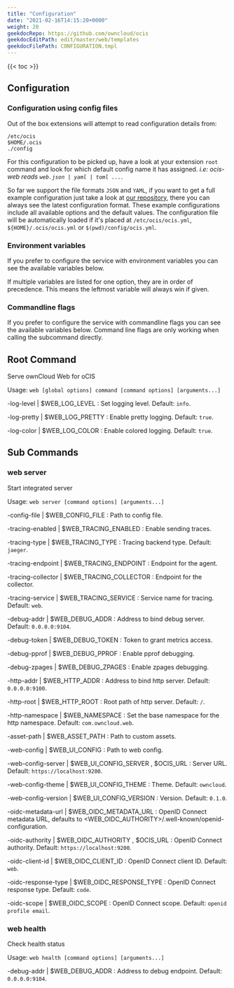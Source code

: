 ```yaml
---
title: "Configuration"
date: "2021-02-16T14:15:20+0000"
weight: 20
geekdocRepo: https://github.com/owncloud/ocis
geekdocEditPath: edit/master/web/templates
geekdocFilePath: CONFIGURATION.tmpl
---
```


{{< toc >}}

## Configuration

### Configuration using config files

Out of the box extensions will attempt to read configuration details from:

```console
/etc/ocis
$HOME/.ocis
./config
```

For this configuration to be picked up, have a look at your extension `root` command and look for which default config name it has assigned. *i.e: ocis-web reads `web.json | yaml | toml ...`*.

So far we support the file formats `JSON` and `YAML`, if you want to get a full example configuration just take a look at [our repository](https://github.com/owncloud/ocis/tree/master/web/config), there you can always see the latest configuration format. These example configurations include all available options and the default values. The configuration file will be automatically loaded if it's placed at `/etc/ocis/ocis.yml`, `${HOME}/.ocis/ocis.yml` or `$(pwd)/config/ocis.yml`.

### Environment variables

If you prefer to configure the service with environment variables you can see the available variables below.

If multiple variables are listed for one option, they are in order of precedence. This means the leftmost variable will always win if given.

### Commandline flags

If you prefer to configure the service with commandline flags you can see the available variables below. Command line flags are only working when calling the subcommand directly.

## Root Command

Serve ownCloud Web for oCIS

Usage: `web [global options] command [command options] [arguments...]`

-log-level |  $WEB_LOG_LEVEL
: Set logging level. Default: `info`.

-log-pretty |  $WEB_LOG_PRETTY
: Enable pretty logging. Default: `true`.

-log-color |  $WEB_LOG_COLOR
: Enable colored logging. Default: `true`.

## Sub Commands

### web server

Start integrated server

Usage: `web server [command options] [arguments...]`

-config-file |  $WEB_CONFIG_FILE
: Path to config file.

-tracing-enabled |  $WEB_TRACING_ENABLED
: Enable sending traces.

-tracing-type |  $WEB_TRACING_TYPE
: Tracing backend type. Default: `jaeger`.

-tracing-endpoint |  $WEB_TRACING_ENDPOINT
: Endpoint for the agent.

-tracing-collector |  $WEB_TRACING_COLLECTOR
: Endpoint for the collector.

-tracing-service |  $WEB_TRACING_SERVICE
: Service name for tracing. Default: `web`.

-debug-addr |  $WEB_DEBUG_ADDR
: Address to bind debug server. Default: `0.0.0.0:9104`.

-debug-token |  $WEB_DEBUG_TOKEN
: Token to grant metrics access.

-debug-pprof |  $WEB_DEBUG_PPROF
: Enable pprof debugging.

-debug-zpages |  $WEB_DEBUG_ZPAGES
: Enable zpages debugging.

-http-addr |  $WEB_HTTP_ADDR
: Address to bind http server. Default: `0.0.0.0:9100`.

-http-root |  $WEB_HTTP_ROOT
: Root path of http server. Default: `/`.

-http-namespace |  $WEB_NAMESPACE
: Set the base namespace for the http namespace. Default: `com.owncloud.web`.

-asset-path |  $WEB_ASSET_PATH
: Path to custom assets.

-web-config |  $WEB_UI_CONFIG
: Path to web config.

-web-config-server |  $WEB_UI_CONFIG_SERVER , $OCIS_URL
: Server URL. Default: `https://localhost:9200`.

-web-config-theme |  $WEB_UI_CONFIG_THEME
: Theme. Default: `owncloud`.

-web-config-version |  $WEB_UI_CONFIG_VERSION
: Version. Default: `0.1.0`.

-oidc-metadata-url |  $WEB_OIDC_METADATA_URL
: OpenID Connect metadata URL, defaults to <WEB_OIDC_AUTHORITY>/.well-known/openid-configuration.

-oidc-authority |  $WEB_OIDC_AUTHORITY , $OCIS_URL
: OpenID Connect authority. Default: `https://localhost:9200`.

-oidc-client-id |  $WEB_OIDC_CLIENT_ID
: OpenID Connect client ID. Default: `web`.

-oidc-response-type |  $WEB_OIDC_RESPONSE_TYPE
: OpenID Connect response type. Default: `code`.

-oidc-scope |  $WEB_OIDC_SCOPE
: OpenID Connect scope. Default: `openid profile email`.

### web health

Check health status

Usage: `web health [command options] [arguments...]`

-debug-addr |  $WEB_DEBUG_ADDR
: Address to debug endpoint. Default: `0.0.0.0:9104`.

